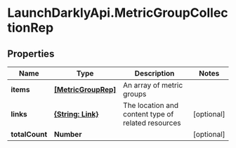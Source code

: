 # LaunchDarklyApi.MetricGroupCollectionRep

## Properties

Name | Type | Description | Notes
------------ | ------------- | ------------- | -------------
**items** | [**[MetricGroupRep]**](MetricGroupRep.md) | An array of metric groups | 
**links** | [**{String: Link}**](Link.md) | The location and content type of related resources | [optional] 
**totalCount** | **Number** |  | [optional] 


